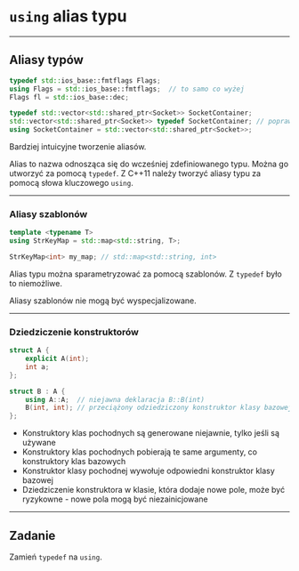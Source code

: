 <!-- .slide: data-background="#111111" -->
# `using` alias typu

___

## Aliasy typów

```cpp
typedef std::ios_base::fmtflags Flags;
using Flags = std::ios_base::fmtflags;  // to samo co wyżej
Flags fl = std::ios_base::dec;
```
<!-- .element: class="fragment fade-in" -->

```cpp
typedef std::vector<std::shared_ptr<Socket>> SocketContainer;
std::vector<std::shared_ptr<Socket>> typedef SocketContainer; // poprawnie ;)
using SocketContainer = std::vector<std::shared_ptr<Socket>>;
```
<!-- .element: class="fragment fade-in" -->

Bardziej intuicyjne tworzenie aliasów.
<!-- .element: class="fragment fade-in" -->

Alias to nazwa odnosząca się do wcześniej zdefiniowanego typu. Można go utworzyć za pomocą `typedef`.
Z C++11 należy tworzyć aliasy typu za pomocą słowa kluczowego `using`.
<!-- .element: class="fragment fade-in" -->

___

### Aliasy szablonów

```cpp
template <typename T>
using StrKeyMap = std::map<std::string, T>;

StrKeyMap<int> my_map; // std::map<std::string, int>
```

Alias ​​typu można sparametryzować za pomocą szablonów. Z `typedef` było to niemożliwe.
<!-- .element: class="fragment fade-in" -->

Aliasy szablonów nie mogą być wyspecjalizowane.
<!-- .element: class="fragment fade-in" -->

___

### Dziedziczenie konstruktorów

```cpp
struct A {
    explicit A(int);
    int a;
};

struct B : A {
    using A::A;  // niejawna deklaracja B::B(int)
    B(int, int); // przeciążony odziedziczony konstruktor klasy bazowej
};
```

* <!-- .element: class="fragment fade-in" --> Konstruktory klas pochodnych są generowane niejawnie, tylko jeśli są używane
* <!-- .element: class="fragment fade-in" --> Konstruktory klas pochodnych pobierają te same argumenty, co konstruktory klas bazowych
* <!-- .element: class="fragment fade-in" --> Konstruktor klasy pochodnej wywołuje odpowiedni konstruktor klasy bazowej
* <!-- .element: class="fragment fade-in" --> Dziedziczenie konstruktora w klasie, która dodaje nowe pole, może być ryzykowne - nowe pola mogą być niezainicjowane

___

## Zadanie

Zamień `typedef` na `using`.
